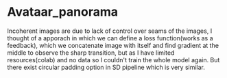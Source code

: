 # Avataar_panorama

Incoherent images are due to lack of control over seams of the images, I thought of a apporach in which we can define a loss function(works as a feedback), which we concatenate image with itself and find gradient at the middle to observe the sharp transition, but as I have limited resources(colab) and no data so I couldn't train the whole model again.
But there exist circular padding option in SD pipeline which is very similar.
